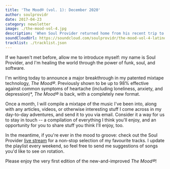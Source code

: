 ```yaml
---
title: 'The Mood® (vol. 1): December 2020'
author: soulprovidr
date: 2017-04-23
category: newsletter
image: ./the-mood-vol-4.jpg
description: 'When Soul Provider returned home from his recent trip to Mexico, he returned with more than just a slight tan and a penchant for mojitos.'
soundCloudUrl: https://soundcloud.com/soulprovidr/the-mood-vol-4-latino-heat
tracklist: ./tracklist.json
---
```


If we haven't met before, allow me to introduce myself: my name is Soul Provider, and I'm healing the world through the power of funk, soul, and software.

I'm writing today to announce a major breakthrough in my patented mixtape technology, _The Mood®_. Previously shown to be up to 98% effective against common symptoms of heartache (including loneliness, anxiety, and depression)\*, _The Mood®_ is back, with a completely new format.

Once a month, I will compile a mixtape of the music I've been into, along with any articles, videos, or otherwise interesting stuff I come across in my day-to-day adventures, and send it to you via email. Consider it a way for us to stay in touch -- a compilation of everything I think you'll enjoy, and an opportunity for you to share stuff you think I'll enjoy, too.

In the meantime, if you're ever in the mood to groove: check out the Soul Provider [live stream](https://soulprovidr.fm) for a non-stop selection of my favourite tracks. I update the playlist every weekend, so feel free to send me suggestions of songs you'd like to see on rotation.

Please enjoy the very first edition of the new-and-improved _The Mood®_!
